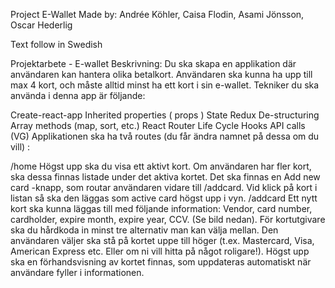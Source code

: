 Project E-Wallet
Made by:
Andrée Köhler, 
Caisa Flodin, 
Asami Jönsson, 
Oscar Hederlig



Text follow in Swedish

Projektarbete - E-wallet
Beskrivning: Du ska skapa en applikation där användaren kan hantera olika betalkort. Användaren ska kunna ha upp till max 4 kort, och måste alltid minst ha ett kort i sin e-wallet. Tekniker du ska använda i denna app är följande:

Create-react-app
Inherited properties ( props )
State
Redux
De-structuring
Array methods (map, sort, etc.)
React Router
Life Cycle Hooks
API calls (VG)
Applikationen ska ha två routes (du får ändra namnet på dessa om du vill) :

/home
Högst upp ska du visa ett aktivt kort.
Om användaren har fler kort, ska dessa finnas listade under det aktiva kortet.
Det ska finnas en Add new card -knapp, som routar användaren vidare till /addcard.
Vid klick på kort i listan så ska den läggas som active card högst upp i vyn.
/addcard
Ett nytt kort ska kunna läggas till med följande information: Vendor, card number, cardholder, expire month, expire year, CCV. (Se bild nedan).
För kortutgivare ska du hårdkoda in minst tre alternativ man kan välja mellan. Den användaren väljer ska stå på kortet uppe till höger (t.ex. Mastercard, Visa, American Express etc. Eller om ni vill hitta på något roligare!).
Högst upp ska en förhandsvisning av kortet finnas, som uppdateras automatiskt när användare fyller i informationen.